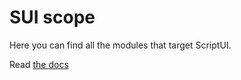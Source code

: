 # SUI scope
Here you can find all the modules that target ScriptUI.

Read [the docs](../docs/README.md)
